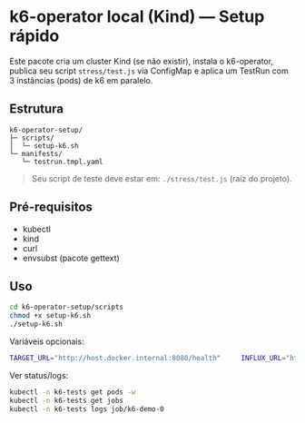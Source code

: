 # k6-operator local (Kind) — Setup rápido

Este pacote cria um cluster Kind (se não existir), instala o k6-operator,
publica seu script `stress/test.js` via ConfigMap e aplica um TestRun
com 3 instâncias (pods) de k6 em paralelo.

## Estrutura
```
k6-operator-setup/
├─ scripts/
│  └─ setup-k6.sh
└─ manifests/
   └─ testrun.tmpl.yaml
```

> Seu script de teste deve estar em: `./stress/test.js` (raiz do projeto).

## Pré-requisitos
- kubectl
- kind
- curl
- envsubst (pacote gettext)

## Uso
```bash
cd k6-operator-setup/scripts
chmod +x setup-k6.sh
./setup-k6.sh
```

Variáveis opcionais:
```bash
TARGET_URL="http://host.docker.internal:8080/health"     INFLUX_URL="http://host.docker.internal:8086/k6"     PARALLELISM=3     NAMESPACE="k6-tests"     ./setup-k6.sh
```

Ver status/logs:
```bash
kubectl -n k6-tests get pods -w
kubectl -n k6-tests get jobs
kubectl -n k6-tests logs job/k6-demo-0
```
